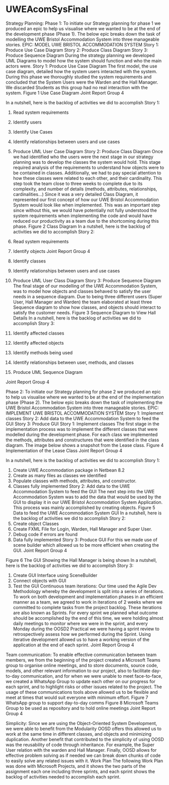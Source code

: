 # UWEAcomSysFinal
Strategy Planning: 
Phase 1: 
To initiate our Strategy planning for phase 1 we produced an epic to help us 
visualise where we wanted to be at the end of the development phase (Phase 1). 
The below epic breaks down the task of modelling the UWE Bristol Accommodation 
System into three manageable stories. 
EPIC: MODEL UWE BRISTOL ACCOMMODATION 
SYSTEM
Story 1: Produce 
Use Case Diagram
Story 2: Produce 
Class Diagram 
Story 3: Produce 
Sequence 
Diagram 
During the strategy planning we developed UML Diagrams to model how the system 
should function and who the main actors were. 
Story 1: Produce Use Case Diagram
The first model, the use case diagram, detailed how the system users interacted with 
the system. During this phase we thoroughly studied the system requirements and 
concluded that the System Users were the Warden and the Hall Manager. We 
discarded Students as this group had no real interaction with the system. 
Figure 1 Use Case Diagram 
Joint Report Group 4 
 
In a nutshell, here is the backlog of activities we did to accomplish Story 1: 
1. Read system requirements 
2. Identify users 
3. Identify Use Cases 
4. Identify relationships between users and use cases 
5. Produce UML User Case Diagram 
Story 2: Produce Class Diagram 
Once we had identified who the users were the next stage in our strategy planning 
was to develop the classes the system would hold. This stage required analysis of 
the requirements to understand how objects were to be contained in classes. 
Additionally, we had to pay special attention to how these classes were related to 
each other, and their cardinality. This step took the team close to three weeks to 
complete due to its complexity, and number of details (methods, attributes, 
relationships, cardinalities...) 
Since it was a very detailed Class Diagram, it represented our first concept of how 
our UWE Bristol Accommodation System would look like when implemented. This 
was an important step since without this, we would have potentially not fully 
understood the system requirements when implementing the code and would have 
reduced our productivity as a team due to the shortcoming during this phase. 
Figure 2 Class Diagram 
In a nutshell, here is the backlog of activities we did to accomplish Story 2: 
1. Read system requirements 
2. Identify objects 
Joint Report Group 4 
 
3. Identify classes 
4. Identify relationships between users and use cases 
5. Produce UML User Class Diagram 
Story 3: Produce Sequence Diagram
The final stage of our modelling of the UWE Accommodation System, was to model 
how objects and classes behaved to satisfy the user needs in a sequence diagram. 
Due to being three different users (Super User, Hall Manager and Warden) the team 
elaborated at least three Sequence diagram to show how classes, and objects 
should interact to satisfy the customer needs. 
Figure 3 Sequence Diagram to View Hall Details 
In a nutshell, here is the backlog of activities we did to accomplish Story 3: 
1. Identify affected classes 
2. Identify affected objects 
3. Identify methods being used 
4. Identify relationships between user, methods, and classes 
5. Produce UML Sequence Diagram 
 
Joint Report Group 4 
 
Phase 2: 
To initiate our Strategy planning for phase 2 we produced an epic to help us 
visualise where we wanted to be at the end of the implementation phase (Phase 2). 
The below epic breaks down the task of implementing the UWE Bristol 
Accommodation System into three manageable stories. 
EPIC: IMPLEMENT UWE BRISTOL ACCOMMODATION 
SYSTEM
Story 1: 
Implement classes 
Story 2: Add data 
to the UWE 
Accommodation 
System to feed the 
GUI
Story 3: Produce 
GUI 
Story 1: Implement classes 
The first stage in the implementation process was to implement the different classes 
that were modelled during the development phase. 
For each class we implemented the methods, attributes and constructures that were 
identified in the class diagram. The image below shows a snapshot from the Lease 
class. 
Figure 4 Implementation of the Lease Class 
Joint Report Group 4 
 
In a nutshell, here is the backlog of activities we did to accomplish Story 1: 
1. Create UWE Accommodation package in Netbean 8.2 
2. Create as many files as classes we identified 
3. Populate classes with methods, attributes, and constructor. 
4. Classes fully implemented
Story 2: Add data to the UWE Accommodation System to feed the GUI
The next step into the UWE Accommodation System was to add the data that would 
be used by the GUI to display it in our UWE Bristol Accommodation System 
Application. This process was mainly accomplished by creating objects. 
Figure 5 Data to feed the UWE Accommodation System GUI 
In a nutshell, here is the backlog of activities we did to accomplish Story 2: 
1. Create object Classes 
2. Create FXML File for Login, Warden, Hall Manager and Super User. 
3. Debug code if errors are found 
4. Data fully implemented
Story 3: Produce GUI
For this we made use of scene builder which allowed us to be more efficient when 
creating the GUI. 
Joint Report Group 4 
 
Figure 6 The GUI Showing the Hall Manager is being shown
In a nutshell, here is the backlog of activities we did to accomplish Story 3: 
1. Create GUI Interface using SceneBuilder 
2. Connect objects with GUI 
3. Test the GUI 
Continuous team iterations: 
Our time used the Agile Dev Methodology whereby the development is split into a 
series of iterations. To work on both development and implementation phases in an 
efficient manner as a team, we agreed to work in iterations of 2 weeks where we 
committed to complete tasks from the project backlog. These iterations are also 
known as Sprints. 
For every sprint we planned what outcome should be accomplished by the end of 
this time, we were holding almost daily meetings to monitor where we were in the 
sprint, and every Monday during the OOSD2 Practical we were having a sprint 
review to retrospectively assess how we performed during the Sprint. 
Using iterative development allowed us to have a working version of the application 
at the end of each sprint. 
Joint Report Group 4 
 
Team communication:
To enable effective communication between team members, we from the beginning 
of the project created a Microsoft Teams group to organise online meetings, and to 
store documents, source code, models, and other relevant information to our project, 
also to facilitate day-to-day communication, and for when we were unable to meet 
face-to-face, we created a WhatsApp Group to update each other on our progress 
for each sprint, and to highlight risks or other issues related to the project. 
The usage of these communications tools above allowed us to be flexible and meet 
at times that would suit everyone with minimum effort. 
Figure 7 WhatsApp group to support day-to-day comms 
Figure 8 Microsoft Teams Group to be used as repository and to hold online 
meetings 
Joint Report Group 4 
 
Simplicity: 
Since we are using the Object-Oriented System Development, we were able to 
benefit from the Modularity OOSD offers this allowed us to work at the same time in 
different classes, and objects and minimizing duplication. 
Another benefit that contributed to the simplicity of using OOSD was the reusability 
of code through inheritance. For example, the Super User relation with the warden 
and Hall Manager. 
Finally, OOSD allows for effective problem solving as if needed we can break 
down chunks of code to easily solve any related issues with it. 
Work Plan 
The following Work Plan was done with Microsoft Projects, and it shows the two 
parts of the assignment each one including three sprints, and each sprint shows the 
backlog of activities needed to accomplish each sprint.




